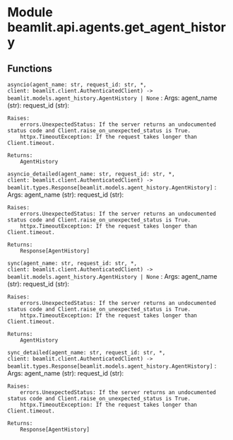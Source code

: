 Module beamlit.api.agents.get_agent_history
===========================================

Functions
---------

`asyncio(agent_name: str, request_id: str, *, client: beamlit.client.AuthenticatedClient) ‑> beamlit.models.agent_history.AgentHistory | None`
:   Args:
        agent_name (str):
        request_id (str):
    
    Raises:
        errors.UnexpectedStatus: If the server returns an undocumented status code and Client.raise_on_unexpected_status is True.
        httpx.TimeoutException: If the request takes longer than Client.timeout.
    
    Returns:
        AgentHistory

`asyncio_detailed(agent_name: str, request_id: str, *, client: beamlit.client.AuthenticatedClient) ‑> beamlit.types.Response[beamlit.models.agent_history.AgentHistory]`
:   Args:
        agent_name (str):
        request_id (str):
    
    Raises:
        errors.UnexpectedStatus: If the server returns an undocumented status code and Client.raise_on_unexpected_status is True.
        httpx.TimeoutException: If the request takes longer than Client.timeout.
    
    Returns:
        Response[AgentHistory]

`sync(agent_name: str, request_id: str, *, client: beamlit.client.AuthenticatedClient) ‑> beamlit.models.agent_history.AgentHistory | None`
:   Args:
        agent_name (str):
        request_id (str):
    
    Raises:
        errors.UnexpectedStatus: If the server returns an undocumented status code and Client.raise_on_unexpected_status is True.
        httpx.TimeoutException: If the request takes longer than Client.timeout.
    
    Returns:
        AgentHistory

`sync_detailed(agent_name: str, request_id: str, *, client: beamlit.client.AuthenticatedClient) ‑> beamlit.types.Response[beamlit.models.agent_history.AgentHistory]`
:   Args:
        agent_name (str):
        request_id (str):
    
    Raises:
        errors.UnexpectedStatus: If the server returns an undocumented status code and Client.raise_on_unexpected_status is True.
        httpx.TimeoutException: If the request takes longer than Client.timeout.
    
    Returns:
        Response[AgentHistory]